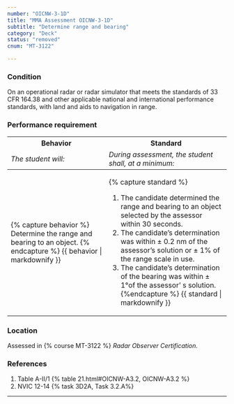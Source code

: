 ```yaml
---
number: "OICNW-3-1D"
title: "MMA Assessment OICNW-3-1D"
subtitle: "Determine range and bearing"
category: "Deck"
status: "removed"
cnum: "MT-3122"

---
```

### Condition

On an operational radar or radar simulator that meets the standards of 33 CFR 164.38 and other applicable national and international performance standards, with land and aids to navigation in range.

### Performance requirement 

<table width='100%' class='Guidelines'>
 <thead>
 <tr>
     <th class='thirty'>Behavior</th>
     <th class='seventy'>Standard</th>
 </tr>
 <tr>
     <td><em>The student will:</em></td>
     <td><em>During assessment, the student shall, at a minimum:</em></td>
 </tr>
 </thead>
 <tbody>
 

<tr><td>

{% capture behavior %}
Determine the range and bearing to an object.
{% endcapture %}
{{ behavior | markdownify }}

</td><td>

{% capture standard %}
1. The candidate determined the range and bearing to an object selected by the assessor within 30 seconds.
2. The candidate’s determination was within ± 0.2 nm of the assessor’s solution or ± 1% of the range scale in use.
3. The candidate’s determination of the bearing was within ± 1°of the assessor’ s solution.
{%endcapture %}
{{ standard | markdownify }}

</td></tr>



 </tbody>
 </table>

### Location

Assessed in  {% course  MT-3122 %}  *Radar Observer Certification*.

### References

1.  Table A-II/1 {% table 21.html#OICNW-A3.2, OICNW-A3.2 %}
1.  NVIC 12-14 {% task 3D2A, Task 3.2.A%}

***

